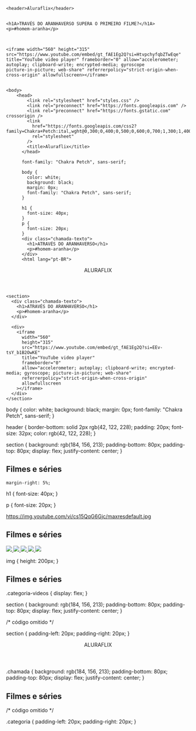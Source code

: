 <body>

    <header>Aluraflix</header>
    
    
    <h1A>TRAVÉS DO ARANHAVERSO SUPERA O PRIMEIRO FILME?</h1A>
    <p>#homem-aranha</p>
    
    
    
    <iframe width="560" height="315" src="https://www.youtube.com/embed/gt_fAE1Eg2Q?si=HtvpchyfqbZTwEqe" title="YouTube video player" frameborder="0" allow="accelerometer; autoplay; clipboard-write; encrypted-media; gyroscope
    picture-in-picture; web-share" referrerpolicy="strict-origin-when-cross-origin" allowfullscreen></iframe>
    
    
    <body>
        <head>
            <link rel="stylesheet" href="styles.css" />
            <link rel="preconnect" href="https://fonts.googleapis.com" />
            <link rel="preconnect" href="https://fonts.gstatic.com" crossorigin />
            <link
              href="https://fonts.googleapis.com/css2?family=Chakra+Petch:ital,wght@0,300;0,400;0,500;0,600;0,700;1,300;1,400;1,500;1,600;1,700&display=swap"
              rel="stylesheet"
            />
            <title>Aluraflix</title>
          </head>

          font-family: "Chakra Petch", sans-serif;
          
          body {
            color: white;
            background: black;
            margin: 0px;
            font-family: "Chakra Petch", sans-serif;
          }

          h1 {
            font-size: 40px;
          }
          p {
            font-size: 20px;
          }
          <div class="chamada-texto">
            <h1>ATRAVÉS DO ARANHAVERSO</h1>
            <p>#homem-aranha</p>
          </div>
          <html lang="pt-BR">
  <head>
    <link rel="stylesheet" href="styles.css" />
    <link rel="preconnect" href="https://fonts.googleapis.com" />
    <link rel="preconnect" href="https://fonts.gstatic.com" crossorigin />
    <link
      href="https://fonts.googleapis.com/css2?family=Chakra+Petch:ital,wght@0,300;0,400;0,500;0,600;0,700;1,300;1,400;1,500;1,600;1,700&display=swap"
      rel="stylesheet"
    />
    <title>Aluraflix</title>
  </head>

  <body>
    <header>ALURAFLIX</header>

    <section>
      <div class="chamada-texto">
        <h1>ATRAVÉS DO ARANHAVERSO</h1>
        <p>#homem-aranha</p>
      </div>

      <div>
        <iframe
          width="560"
          height="315"
          src="https://www.youtube.com/embed/gt_fAE1Eg2Q?si=EEv-tsY_b1B2OwKE"
          title="YouTube video player"
          frameborder="0"
          allow="accelerometer; autoplay; clipboard-write; encrypted-media; gyroscope; picture-in-picture; web-share"
          referrerpolicy="strict-origin-when-cross-origin"
          allowfullscreen
        ></iframe>
      </div>
    </section>
  </body>
</html>

body {
    color: white;
    background: black;
    margin: 0px;
    font-family: "Chakra Petch", sans-serif;
  }
  
  header {
    border-bottom: solid 2px rgb(42, 122, 228);
    padding: 20px;
    font-size: 32px;
    color: rgb(42, 122, 228);
  }
  
  section {
    background: rgb(184, 156, 213);
    padding-bottom: 80px;
    padding-top: 80px;
    display: flex;
    justify-content: center;
  }
  <!-- código omitido -->

<section>
    <h2>Filmes e séries</h2>
    <div></div>
  </section>
  
  <!-- código omitido -->
    margin-right: 5%;
  

  h1 {
    font-size: 40px;
  }
  

  p {
    font-size: 20px;
  }

https://img.youtube.com/vi/cs15QqG6Gjc/maxresdefault.jpg

<!-- código omitido -->

<section>
    <h2>Filmes e séries</h2>
    <div>
      <a href="https://www.youtube.com/watch?v=cs15QqG6Gjc">
        <img src="https://img.youtube.com/vi/cs15QqG6Gjc/maxresdefault.jpg" />
      </a>
      <a href="https://www.youtube.com/watch?v=nCmIwcycUJ8">
        <img src="https://img.youtube.com/vi/nCmIwcycUJ8/maxresdefault.jpg" />
      </a>
      <a href="https://www.youtube.com/watch?v=FvRmEapoHRc">
        <img src="https://img.youtube.com/vi/FvRmEapoHRc/maxresdefault.jpg" />
      </a>
      <a href="https://www.youtube.com/watch?v=Ipkw_hWW-Hw">
        <img src="https://img.youtube.com/vi/Ipkw_hWW-Hw/maxresdefault.jpg" />
      </a>
      <a href="https://www.youtube.com/watch?v=d4DzMNGoyis">
        <img src="https://img.youtube.com/vi/d4DzMNGoyis/maxresdefault.jpg" />
      </a>
    </div>
  </section>
  
  <!-- código omitido -->

  img {
    height: 200px;
  }
  <!-- código omitido -->

<section>
    <h2>Filmes e séries</h2>
    <div class="categoria-videos">
      <!-- código omitido -->
    </div>
  </section>

  .categoria-videos {
    display: flex;
  }

  section {
    background: rgb(184, 156, 213);
    padding-bottom: 80px;
    padding-top: 80px;
    display: flex;
    justify-content: center;
  }
  
  /* código omitido */
  
  section {
    padding-left: 20px;
    padding-right: 20px;
  }

  <!-- código omitido -->

<header>ALURAFLIX</header>

<section class="chamada">
  <div class="chamada-texto">
    <!-- código omitido -->
  </div>
</section>

.chamada {
    background: rgb(184, 156, 213);
    padding-bottom: 80px;
    padding-top: 80px;
    display: flex;
    justify-content: center;
  }

  <!-- código omitido -->

<section class="categoria">
    <h2>Filmes e séries</h2>
    <div class="categoria-videos">
      <!-- código omitido -->
    </div>
  </section>
  /* código omitido */

.categoria {
  padding-left: 20px;
  padding-right: 20px;
}
